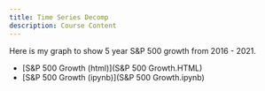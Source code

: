 ```yaml
---
title: Time Series Decomp
description: Course Content
---
```


Here is my graph to show 5 year S&P 500 growth from 2016 - 2021.
- [S&P 500 Growth (html)](S&P 500 Growth.HTML)
- [S&P 500 Growth (ipynb)](S&P 500 Growth.ipynb)
